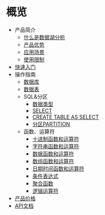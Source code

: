 # 概览

* 产品简介
    * [什么是数据湖分析](analysis/usql/intro/about)
    * [产品优势](analysis/usql/intro/advantages)
    * [应用场景](analysis/usql/intro/confine)
    * [使用限制](analysis/usql/intro/use)
* [快速入门](analysis/usql/fast)
* 操作指南
    * [数据库](analysis/usql/common/db)
    * [数据表](analysis/usql/common/table)
    * SQL&分区
        * [数据类型](analysis/usql/common/sql/type)
        * [SELECT](analysis/usql/common/sql/statement)
        * [CREATE TABLE AS SELECT](analysis/usql/common/sql/ctas)
        * [分区PARTITION](analysis/usql/common/sql/partition)
    * 函数、运算符
        * [十进制函数和运算符](analysis/usql/common/func/deci)
        * [字符串函数和运算符](analysis/usql/common/func/str)
        * [数据函数和运算符](analysis/usql/common/func/math)
        * [数组函数和运算符](analysis/usql/common/func/array)
        * [日期时间函数和运算符](analysis/usql/common/func/date)
        * [条件表达式](analysis/usql/common/func/cond)
        * [聚合函数](analysis/usql/common/func/agg)
        * [逻辑运算符](analysis/usql/common/func/logic)
* [产品价格](analysis/usql/price)
* [API文档](analysis/usql/api)


        

    









    
   
   
    
        